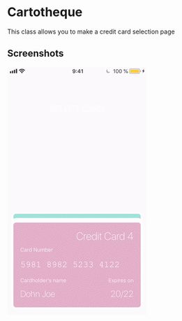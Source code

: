# Cartotheque

This class allows you to make a credit card selection page



## Screenshots
![Cartotheque](/screenshots/screen.gif)